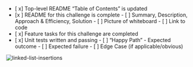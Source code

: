  - [ x] Top-level README “Table of Contents” is updated
 - [x ] README for this challenge is complete
       - [ ] Summary, Description, Approach & Efficiency, Solution
       - [ ] Picture of whiteboard
       - [ ] Link to code
 - [ x] Feature tasks for this challenge are completed
 - [ x] Unit tests written and passing
       - [ ] “Happy Path” - Expected outcome
       - [ ] Expected failure
       - [ ] Edge Case (if applicable/obvious)


![linked-list-insertions](<Screenshot 2024-05-06 at 10.18.08 PM.png>)


